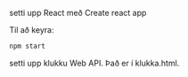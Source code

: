 

setti upp React með Create react app

Til að keyra:

```bash
npm start
```


setti upp klukku Web API. Það er í klukka.html.